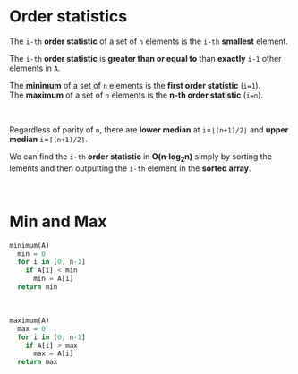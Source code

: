 # Order statistics
The `i-th` **order statistic** of a set of `n` elements is the `i-th` **smallest** element.<br>

The `i-th` **order statistic** is **greater than or equal to** than **exactly** `i-1` other elements in `A`.<br>

The **minimum** of a set of `n` elements is the **first order statistic** (`i=1`).<br>
The **maximum** of a set of `n` elements is the **n-th order statistic** (`i=n`).<br>

<br>

Regardless of parity of `n`, there are **lower median** at `i`=`⌊(n+1)/2⌋` and **upper median** `i`=`⌈(n+1)/2⌉`.<br>

We can find the `i-th` **order statistic** in **O(n·log<sub>2</sub>n)** simply by sorting the lements and then outputting the `i-th` element in the **sorted array**.<br>

<br>

# Min and Max

```rust
minimum(A)
  min = 0
  for i in [0, n-1]
    if A[i] < min
      min = A[i]
  return min
```

<br>

```rust
maximum(A)
  max = 0
  for i in [0, n-1]
    if A[i] > max
      max = A[i]
  return max
```
